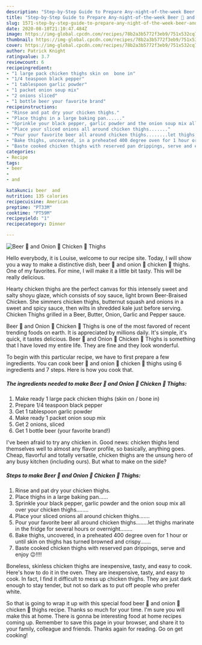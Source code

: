 ```yaml
---
description: "Step-by-Step Guide to Prepare Any-night-of-the-week Beer 🍺 and Onion 🧅 Chicken 🍗 Thighs"
title: "Step-by-Step Guide to Prepare Any-night-of-the-week Beer 🍺 and Onion 🧅 Chicken 🍗 Thighs"
slug: 1571-step-by-step-guide-to-prepare-any-night-of-the-week-beer-and-onion-chicken-thighs
date: 2020-08-10T21:10:47.484Z
image: https://img-global.cpcdn.com/recipes/78b2a3b5772f3eb9/751x532cq70/beer-🍺-and-onion-🧅-chicken-🍗-thighs-recipe-main-photo.jpg
thumbnail: https://img-global.cpcdn.com/recipes/78b2a3b5772f3eb9/751x532cq70/beer-🍺-and-onion-🧅-chicken-🍗-thighs-recipe-main-photo.jpg
cover: https://img-global.cpcdn.com/recipes/78b2a3b5772f3eb9/751x532cq70/beer-🍺-and-onion-🧅-chicken-🍗-thighs-recipe-main-photo.jpg
author: Patrick Knight
ratingvalue: 3.7
reviewcount: 6
recipeingredient:
- "1 large pack chicken thighs skin on  bone in"
- "1/4 teaspoon black pepper"
- "1 tablespoon garlic powder"
- "1 packet onion soup mix"
- "2 onions sliced"
- "1 bottle beer your favorite brand"
recipeinstructions:
- "Rinse and pat dry your chicken thighs."
- "Place thighs in a large baking pan......"
- "Sprinkle your black pepper, garlic powder and the onion soup mix all over your chicken thighs........"
- "Place your sliced onions all around chicken thighs......."
- "Pour your favorite beer all around chicken thighs........let thighs marinate in the fridge for several hours or overnight........"
- "Bake thighs, uncovered, in a preheated 400 degree oven for 1 hour or until skin on thighs has turned browned and crispy......."
- "Baste cooked chicken thighs with reserved pan drippings, serve and enjoy 😉!!!!"
categories:
- Recipe
tags:
- beer
- 
- and

katakunci: beer  and 
nutrition: 135 calories
recipecuisine: American
preptime: "PT33M"
cooktime: "PT59M"
recipeyield: "1"
recipecategory: Dinner

---
```



![Beer 🍺 and Onion 🧅 Chicken 🍗 Thighs](https://img-global.cpcdn.com/recipes/78b2a3b5772f3eb9/751x532cq70/beer-🍺-and-onion-🧅-chicken-🍗-thighs-recipe-main-photo.jpg)

Hello everybody, it is Louise, welcome to our recipe site. Today, I will show you a way to make a distinctive dish, beer 🍺 and onion 🧅 chicken 🍗 thighs. One of my favorites. For mine, I will make it a little bit tasty. This will be really delicious.

Hearty chicken thighs are the perfect canvas for this intensely sweet and salty shoyu glaze, which consists of soy sauce, light brown Beer-Braised Chicken. She simmers chicken thighs, butternut squash and onions in a sweet and spicy sauce, then wilts in shredded kale just before serving. Chicken Thighs grilled in a Beer, Butter, Onion, Garlic and Pepper sauce.

Beer 🍺 and Onion 🧅 Chicken 🍗 Thighs is one of the most favored of recent trending foods on earth. It is appreciated by millions daily. It's simple, it's quick, it tastes delicious. Beer 🍺 and Onion 🧅 Chicken 🍗 Thighs is something that I have loved my entire life. They are fine and they look wonderful.


To begin with this particular recipe, we have to first prepare a few ingredients. You can cook beer 🍺 and onion 🧅 chicken 🍗 thighs using 6 ingredients and 7 steps. Here is how you cook that.

<!--inarticleads1-->

##### The ingredients needed to make Beer 🍺 and Onion 🧅 Chicken 🍗 Thighs:

1. Make ready 1 large pack chicken thighs (skin on / bone in)
1. Prepare 1/4 teaspoon black pepper
1. Get 1 tablespoon garlic powder
1. Make ready 1 packet onion soup mix
1. Get 2 onions, sliced
1. Get 1 bottle beer (your favorite brand!)


I&#39;ve been afraid to try any chicken in. Good news: chicken thighs lend themselves well to almost any flavor profile, so basically, anything goes. Cheap, flavorful and totally versatile, chicken thighs are the unsung hero of any busy kitchen (including ours). But what to make on the side? 

<!--inarticleads2-->

##### Steps to make Beer 🍺 and Onion 🧅 Chicken 🍗 Thighs:

1. Rinse and pat dry your chicken thighs.
1. Place thighs in a large baking pan......
1. Sprinkle your black pepper, garlic powder and the onion soup mix all over your chicken thighs........
1. Place your sliced onions all around chicken thighs.......
1. Pour your favorite beer all around chicken thighs........let thighs marinate in the fridge for several hours or overnight........
1. Bake thighs, uncovered, in a preheated 400 degree oven for 1 hour or until skin on thighs has turned browned and crispy.......
1. Baste cooked chicken thighs with reserved pan drippings, serve and enjoy 😉!!!!


Boneless, skinless chicken thighs are inexpensive, tasty, and easy to cook. Here&#39;s how to do it in the oven. They are inexpensive, tasty, and easy to cook. In fact, I find it difficult to mess up chicken thighs. They are just dark enough to stay tender, but not so dark as to put off people who prefer white. 

So that is going to wrap it up with this special food beer 🍺 and onion 🧅 chicken 🍗 thighs recipe. Thanks so much for your time. I'm sure you will make this at home. There is gonna be interesting food at home recipes coming up. Remember to save this page in your browser, and share it to your family, colleague and friends. Thanks again for reading. Go on get cooking!
